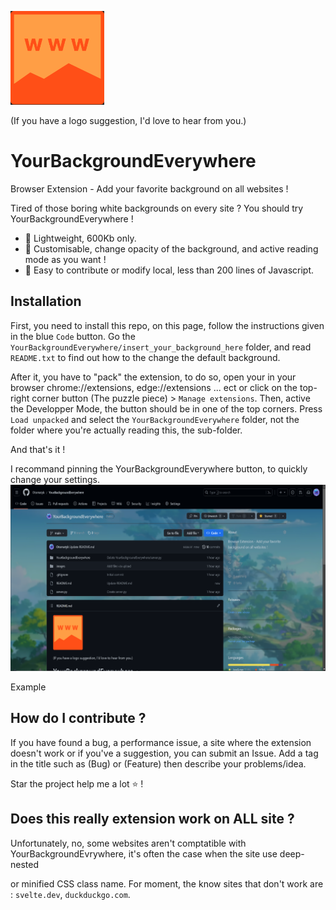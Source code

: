 ![YourBackgroundEverywhere's logo](https://github.com/Otomatyk/YourBackgroundEverywhere/blob/main/images/logo.png)

(If you have a logo suggestion, I'd love to hear from you.)

# YourBackgroundEverywhere
Browser Extension - Add your favorite background on all websites !

Tired of those boring white backgrounds on every site ?
You should try YourBackgroundEverywhere !

- :leaves: Lightweight, 600Kb only.
- :art: Customisable, change opacity of the background, and active reading mode as you want !
- :handshake: Easy to contribute or modify local, less than 200 lines of Javascript.

## Installation
First, you need to install this repo, on this page, follow the instructions given in the blue `Code` button.
Go the `YourBackgroundEverywhere/insert_your_background_here` folder, and read `README.txt` to find out how to the change the default background.

After it, you have to "pack" the extension, to do so, open your in your browser chrome://extensions, edge://extensions ... ect or click on the top-right corner button (The puzzle piece) > `Manage extensions`.
Then, active the Developper Mode, the button should be in one of the top corners.
Press `Load unpacked` and select the `YourBackgroundEverywhere` folder, not the folder where you're actually reading this, the sub-folder.

And that's it !

I recommand pinning the YourBackgroundEverywhere button, to quickly change your settings.
![Example](https://github.com/Otomatyk/YourBackgroundEverywhere/blob/main/images/example.png)

Example

## How do I contribute ?
If you have found a bug, a performance issue, a site where the extension doesn't work or if you've a suggestion, you can submit an Issue.
Add a tag in the title such as (Bug) or (Feature) then describe your problems/idea.

Star the project help me a lot ⭐ !

## Does this really extension work on ALL site ?
Unfortunately, no, some websites aren't comptatible with YourBackgroundEvrywhere, it's often the case when the site use deep-nested <div> or minified CSS class name.
For moment, the know sites that don't work are : `svelte.dev`, `duckduckgo.com`.
